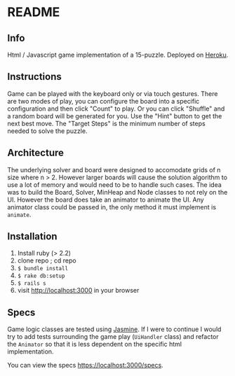 # README

## Info

Html / Javascript game implementation of a 15-puzzle. Deployed on [Heroku](https://fifteen-puz.herokuapp.com).

## Instructions

Game can be played with the keyboard only or via touch gestures. There are two modes of play, you can configure the board into a specific configuration and then click "Count" to play. Or you can click "Shuffle" and a random board will be generated for you. Use the "Hint" button to get the next best move. The "Target Steps" is the minimum number of steps needed to solve the puzzle.

## Architecture

The underlying solver and board were designed to accomodate grids of n size where n > 2. However larger boards will cause the solution algorithm to use a lot of memory and would need to be to handle such cases. The idea was to build the Board, Solver, MinHeap and Node classes to not rely on the UI. However the board does take an animator to animate the UI. Any animator class could be passed in, the only method it must implement is `animate`.

## Installation

1. Install ruby (> 2.2)
2. clone repo ; cd repo
3. `$ bundle install`
4. `$ rake db:setup`
5. `$ rails s`
6. visit [http://localhost:3000]() in your browser 

## Specs

Game logic classes are tested using [Jasmine](https://jasmine.github.io/2.5/introduction). If I were to continue I would try to add tests surrounding the game play (`UiHandler` class) and refactor the `Animator` so that it is less dependent on the specific html implementation. 

You can view the specs [https://localhost:3000/specs]().